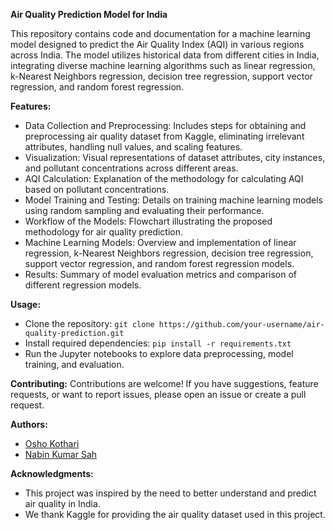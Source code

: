 
**Air Quality Prediction Model for India**

This repository contains code and documentation for a machine learning model designed to predict the Air Quality Index (AQI) in various regions across India. The model utilizes historical data from different cities in India, integrating diverse machine learning algorithms such as linear regression, k-Nearest Neighbors regression, decision tree regression, support vector regression, and random forest regression.

**Features:**
- Data Collection and Preprocessing: Includes steps for obtaining and preprocessing air quality dataset from Kaggle, eliminating irrelevant attributes, handling null values, and scaling features.
- Visualization: Visual representations of dataset attributes, city instances, and pollutant concentrations across different areas.
- AQI Calculation: Explanation of the methodology for calculating AQI based on pollutant concentrations.
- Model Training and Testing: Details on training machine learning models using random sampling and evaluating their performance.
- Workflow of the Models: Flowchart illustrating the proposed methodology for air quality prediction.
- Machine Learning Models: Overview and implementation of linear regression, k-Nearest Neighbors regression, decision tree regression, support vector regression, and random forest regression models.
- Results: Summary of model evaluation metrics and comparison of different regression models.

**Usage:**
- Clone the repository: `git clone https://github.com/your-username/air-quality-prediction.git`
- Install required dependencies: `pip install -r requirements.txt`
- Run the Jupyter notebooks to explore data preprocessing, model training, and evaluation.

**Contributing:**
Contributions are welcome! If you have suggestions, feature requests, or want to report issues, please open an issue or create a pull request.

**Authors:**
- [Osho Kothari](https://github.com/OshoKothari)
- [Nabin Kumar Sah](https://github.com/nabinkrsah)

**Acknowledgments:**
- This project was inspired by the need to better understand and predict air quality in India.
- We thank Kaggle for providing the air quality dataset used in this project.


